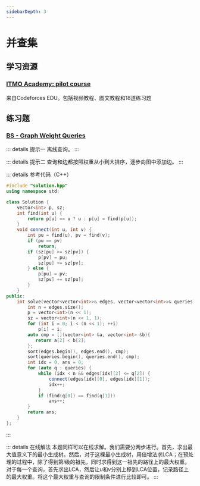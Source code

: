 ```yaml
---
sidebarDepth: 3
---
```


# 并查集

## 学习资源

### [ITMO Academy: pilot course](https://codeforces.com/edu/course/2/lesson/7)

来自Codeforces EDU。包括视频教程、图文教程和18道练习题

## 练习题

### [BS - Graph Weight Queries](https://binarysearch.io/problems/Graph-Weight-Queries)

::: details 提示一
离线查询。
:::

::: details 提示二
查询和边都按照权重从小到大排序，逐步向图中添加边。
:::

::: details 参考代码（C++）

```cpp
#include "solution.hpp"
using namespace std;

class Solution {
    vector<int> p, sz;
    int find(int u) {
        return p[u] == u ? u : p[u] = find(p[u]);
    }
    void connect(int u, int v) {
        int pu = find(u), pv = find(v);
        if (pu == pv)
            return;
        if (sz[pu] >= sz[pv]) {
            p[pv] = pu;
            sz[pu] += sz[pv];
        } else {
            p[pu] = pv;
            sz[pv] += sz[pu];
        }
    }
public:
    int solve(vector<vector<int>>& edges, vector<vector<int>>& queries) {
        int n = edges.size();
        p = vector<int>(n << 1);
        sz = vector<int>(n << 1, 1);
        for (int i = 0; i < (n << 1); ++i)
            p[i] = i;
        auto cmp = [](vector<int> &a, vector<int> &b){
           return a[2] < b[2];
        };
        sort(edges.begin(), edges.end(), cmp);
        sort(queries.begin(), queries.end(), cmp);
        int idx = 0, ans = 0;
        for (auto q : queries) {
            while (idx < n && edges[idx][2] <= q[2]) {
                connect(edges[idx][0], edges[idx][1]);
                idx++;
            }
            if (find(q[0]) == find(q[1]))
                ans++;
        }
        return ans;
    }
};
```

:::

::: details 在线解法
本题同样可以在线求解。我们需要分两步进行。首先，求出最大值意义下的最小生成树。然后，对于这棵最小生成树，用倍增法求LCA；在预处理的过程中，除了得到第$i$级的祖先，同时求得到这一祖先的路径上的最大权重。对于每一个查询，首先求出LCA，然后让$u$和$v$分别上移到LCA位置，记录路径上的最大权重。将这个最大权重与查询的限制条件进行比较即可。
:::

<Utterances />
